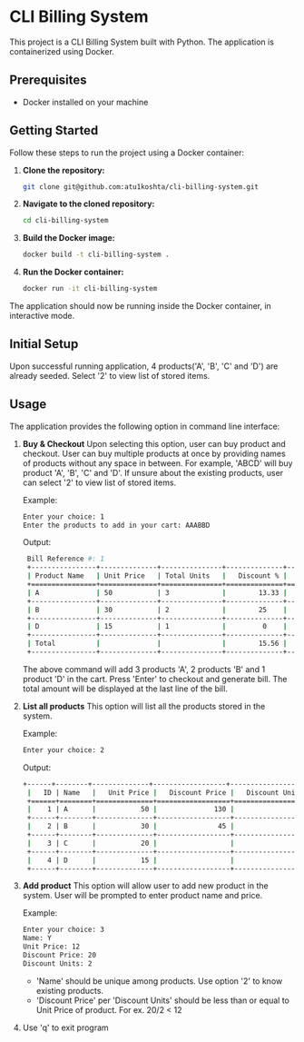 # CLI Billing System

This project is a CLI Billing System built with Python. The application is containerized using Docker.

## Prerequisites

- Docker installed on your machine

## Getting Started

Follow these steps to run the project using a Docker container:

1. **Clone the repository:**
    ```sh
    git clone git@github.com:atu1koshta/cli-billing-system.git
    ```

2. **Navigate to the cloned repository:**
    ```sh
    cd cli-billing-system
    ```

3. **Build the Docker image:**
    ```sh
    docker build -t cli-billing-system .
    ```

4. **Run the Docker container:**
    ```sh
    docker run -it cli-billing-system
    ```

The application should now be running inside the Docker container, in interactive mode.

## Initial Setup
Upon successful running application, 4 products('A', 'B', 'C' and 'D') are already seeded. 
Select '2' to view list of stored items.

## Usage
The application provides the following option in command line interface:
1. **Buy & Checkout**
   Upon selecting this option, user can buy product and checkout. User can buy multiple products at once by providing
    names of products without any space in between. For example, 'ABCD' will buy product 'A', 'B', 'C' and 'D'.
    If unsure about the existing products, user can select '2' to view list of stored items.

    Example:
    ```sh
    Enter your choice: 1
    Enter the products to add in your cart: AAABBD
   ```
   Output: 
   ```sh
    Bill Reference #: 1
    +----------------+--------------+---------------+--------------+---------+
    | Product Name   | Unit Price   | Total Units   |   Discount % |   Price |
    +================+==============+===============+==============+=========+
    | A              | 50           | 3             |        13.33 |     130 |
    +----------------+--------------+---------------+--------------+---------+
    | B              | 30           | 2             |        25    |      45 |
    +----------------+--------------+---------------+--------------+---------+
    | D              | 15           | 1             |         0    |      15 |
    +----------------+--------------+---------------+--------------+---------+
    | Total          |              |               |        15.56 |     190 |
    +----------------+--------------+---------------+--------------+---------+
   ```
   The above command will add 3 products 'A', 2 products 'B' and 1 product 'D' in the cart. Press 'Enter' to checkout
    and generate bill. The total amount will be displayed at the last line of the bill.

2. **List all products**
   This option will list all the products stored in the system.
    
    Example:
    ```sh
   Enter your choice: 2
   ```
    Output:
   ```sh
   +------+--------+--------------+------------------+------------------+
    |   ID | Name   |   Unit Price |   Discount Price |   Discount Units |
    +======+========+==============+==================+==================+
    |    1 | A      |           50 |              130 |                3 |
    +------+--------+--------------+------------------+------------------+
    |    2 | B      |           30 |               45 |                2 |
    +------+--------+--------------+------------------+------------------+
    |    3 | C      |           20 |                  |                  |
    +------+--------+--------------+------------------+------------------+
    |    4 | D      |           15 |                  |                  |
    +------+--------+--------------+------------------+------------------+ 
    ```
 
3. **Add product**
   This option will allow user to add new product in the system. User will be prompted to enter product name and price.

    Example:
    ```sh
    Enter your choice: 3
    Name: Y
    Unit Price: 12
    Discount Price: 20
    Discount Units: 2
    ```
    - 'Name' should be unique among products. Use option '2' to know existing products.
    - 'Discount Price' per 'Discount Units' should be less than or equal to Unit Price of product. For ex. 20/2 < 12

4. Use 'q' to exit program